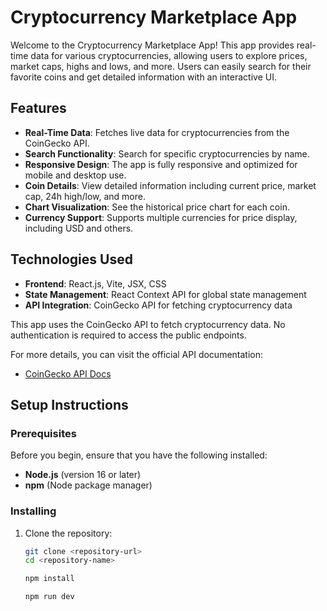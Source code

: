 # Cryptocurrency Marketplace App

Welcome to the Cryptocurrency Marketplace App! This app provides real-time data for various cryptocurrencies, allowing users to explore prices, market caps, highs and lows, and more. Users can easily search for their favorite coins and get detailed information with an interactive UI.

## Features

- **Real-Time Data**: Fetches live data for cryptocurrencies from the CoinGecko API.
- **Search Functionality**: Search for specific cryptocurrencies by name.
- **Responsive Design**: The app is fully responsive and optimized for mobile and desktop use.
- **Coin Details**: View detailed information including current price, market cap, 24h high/low, and more.
- **Chart Visualization**: See the historical price chart for each coin.
- **Currency Support**: Supports multiple currencies for price display, including USD and others.

## Technologies Used

- **Frontend**: React.js, Vite, JSX, CSS
- **State Management**: React Context API for global state management
- **API Integration**: CoinGecko API for fetching cryptocurrency data

This app uses the CoinGecko API to fetch cryptocurrency data. No authentication is required to access the public endpoints.

For more details, you can visit the official API documentation:
- [CoinGecko API Docs](https://www.coingecko.com/en/api)

## Setup Instructions

### Prerequisites

Before you begin, ensure that you have the following installed:

- **Node.js** (version 16 or later)
- **npm** (Node package manager)

### Installing

1. Clone the repository:

   ```bash
   git clone <repository-url>
   cd <repository-name>

   npm install

   npm run dev

   

